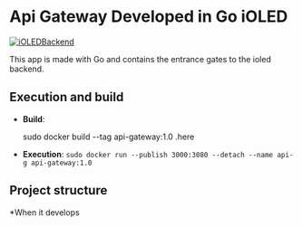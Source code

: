# Api Gateway Developed in Go iOLED

[![iOLEDBackend](https://img.shields.io/badge/iOLED-Backend-%23783578.svg)](https://www.ioled.cl/)

This app is made with Go and contains the entrance gates to the ioled backend.

## Execution and build

- **Build**:

  sudo docker build --tag api-gateway:1.0 .here

- **Execution**:
  `sudo docker run --publish 3000:3080 --detach --name api-g api-gateway:1.0`

## Project structure

\*When it develops
